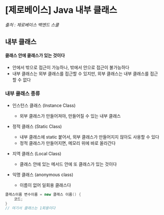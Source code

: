 # [제로베이스] Java 내부 클래스

*출처 : 제로베이스 백엔드 스쿨*





## 내부 클래스

#### 클래스 안에 클래스가 있는 것이다

- 안에서 밖으로 접근이 가능하나, 밖에서 안으로 접근이 불가능하다
- 내부 클래스는 외부 클래스를 접근할 수 있지만, 외부 클래스는 내부 클래스를 접근할 수 없다



### 내부 클래스 종류

- 인스턴스 클래스 (Instance Class)
  - 외부 클래스가 만들어져야, 만들어질 수 있는 내부 클래스



- 정적 클래스 (Static Class)
  - 내부 클래스에 static 붙어서, 외부 클래스가 만들어지지 않아도 사용할 수 있다
  - 정적 클래스가 만들어지면, 메모리 위에 바로 올라간다



- 지역 클래스 (Local Class)
  - 클래스 안에 있는 메서드 안에 또 클래스가 있는 것이다



- 익명 클래스 (anonymous class)
  - 이름이 없어 일회용 클래스다

```java
클래스이름 변수이름 = new 클래스 이름() {
    코드;
}
// 여기서 클래스는 1회용이다
```

